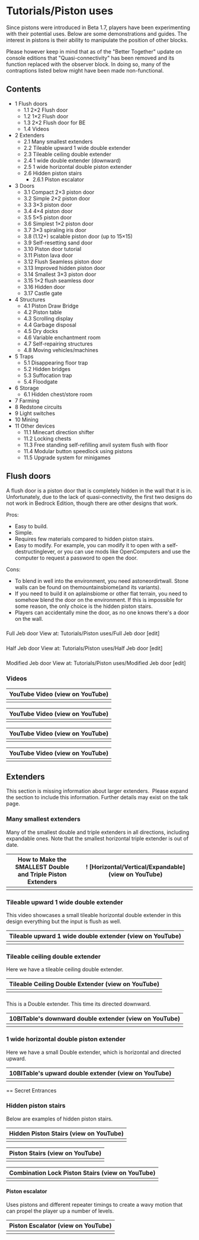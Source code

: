 # Tutorials/Piston uses
Since pistons were introduced in Beta 1.7, players have been experimenting with their potential uses. Below are some demonstrations and guides. The interest in pistons is their ability to manipulate the position of other blocks.

Please however keep in mind that as of the "Better Together" update on console editions that "Quasi-connectivity" has been removed and its function replaced with the observer block. In doing so, many of the contraptions listed below might have been made non-functional.

## Contents
- 1 Flush doors
	- 1.1 2×2 Flush door
	- 1.2 1×2 Flush door
	- 1.3 2×2 Flush door for BE
	- 1.4 Videos
- 2 Extenders
	- 2.1 Many smallest extenders
	- 2.2 Tileable upward 1 wide double extender
	- 2.3 Tileable ceiling double extender
	- 2.4 1 wide double extender (downward)
	- 2.5 1 wide horizontal double piston extender
	- 2.6 Hidden piston stairs
		- 2.6.1 Piston escalator
- 3 Doors
	- 3.1 Compact 2×3 piston door
	- 3.2 Simple 2×2 piston door
	- 3.3 3×3 piston door
	- 3.4 4×4 piston door
	- 3.5 5×5 piston door
	- 3.6 Simplest 1×2 piston door
	- 3.7 3×3 spiraling iris door
	- 3.8 (1.12+) scalable piston door (up to 15×15)
	- 3.9 Self-resetting sand door
	- 3.10 Piston door tutorial
	- 3.11 Piston lava door
	- 3.12 Flush Seamless piston door
	- 3.13 Improved hidden piston door
	- 3.14 Smallest 3×3 piston door
	- 3.15 1×2 flush seamless door
	- 3.16 Hidden door
	- 3.17 Castle gate
- 4 Structures
	- 4.1 Piston Draw Bridge
	- 4.2 Piston table
	- 4.3 Scrolling display
	- 4.4 Garbage disposal
	- 4.5 Dry docks
	- 4.6 Variable enchantment room
	- 4.7 Self-repairing structures
	- 4.8 Moving vehicles/machines
- 5 Traps
	- 5.1 Disappearing floor trap
	- 5.2 Hidden bridges
	- 5.3 Suffocation trap
	- 5.4 Floodgate
- 6 Storage
	- 6.1 Hidden chest/store room
- 7 Farming
- 8 Redstone circuits
- 9 Light switches
- 10 Mining
- 11 Other devices
	- 11.1 Minecart direction shifter
	- 11.2 Locking chests
	- 11.3 Free standing self-refilling anvil system flush with floor
	- 11.4 Modular button speedlock using pistons
	- 11.5 Upgrade system for minigames

## Flush doors
A flush door is a piston door that is completely hidden in the wall that it is in. Unfortunately, due to the lack of quasi-connectivity, the first two designs do not work in Bedrock Edition, though there are other designs that work.

Pros:

- Easy to build.
- Simple.
- Requires few materials compared to hidden piston stairs.
- Easy to modify. For example, you can modify it to open with a self-destructinglever, or you can use mods like OpenComputers and use the computer to request a password to open the door.

Cons:

- To blend in well into the environment, you need astoneordirtwall. Stone walls can be found on themountainsbiome(and its variants).
- If you need to build it on aplainsbiome or other flat terrain, you need to somehow blend the door on the environment. If this is impossible for some reason, the only choice is the hidden piston stairs.
- Players can accidentally mine the door, as no one knows there's a door on the wall.

### 
Full Jeb door View at: Tutorials/Piston uses/Full Jeb door [edit]
### 
Half Jeb door View at: Tutorials/Piston uses/Half Jeb door [edit]
### 
Modified Jeb door View at: Tutorials/Piston uses/Modified Jeb door [edit]
### Videos
| YouTube Video (view on YouTube) |
|---------------------------------|
|                                 |

| YouTube Video (view on YouTube) |
|---------------------------------|
|                                 |

| YouTube Video (view on YouTube) |
|---------------------------------|
|                                 |

| YouTube Video (view on YouTube) |
|---------------------------------|
|                                 |

## Extenders

  

This section is missing information about larger extenders. 
Please expand the section to include this information. Further details may exist on the talk page.


### Many smallest extenders
Many of the smallest double and triple extenders in all directions, including expandable ones. Note that the smallest horizontal triple extender is out of date.

| How to Make the SMALLEST Double and Triple Piston Extenders | ! [Horizontal/Vertical/Expandable] (view on YouTube) |
|-------------------------------------------------------------|------------------------------------------------------|
|                                                             |                                                      |

### Tileable upward 1 wide double extender
This video showcases a small tileable horizontal double extender in this design everything but the input is flush as well.

| Tileable upward 1 wide double extender (view on YouTube) |
|----------------------------------------------------------|
|                                                          |

### Tileable ceiling double extender
Here we have a tileable ceiling double extender.

| Tileable Ceiling Double Extender (view on YouTube) |
|----------------------------------------------------|
|                                                    |

### 
This is a Double extender. This time its directed downward.

| 10BITable's downward double extender (view on YouTube) |
|--------------------------------------------------------|
|                                                        |

### 1 wide horizontal double piston extender
Here we have a small Double extender, which is horizontal and directed upward.

| 10BITable's upward double extender (view on YouTube) |
|------------------------------------------------------|
|                                                      |

== Secret Entrances

### Hidden piston stairs
Below are examples of hidden piston stairs.

| Hidden Piston Stairs (view on YouTube) |
|----------------------------------------|
|                                        |

| Piston Stairs (view on YouTube) |
|---------------------------------|
|                                 |

| Combination Lock Piston Stairs (view on YouTube) |
|--------------------------------------------------|
|                                                  |

#### Piston escalator
Uses pistons and different repeater timings to create a wavy motion that can propel the player up a number of levels.

| Piston Escalator (view on YouTube) |
|------------------------------------|
|                                    |

